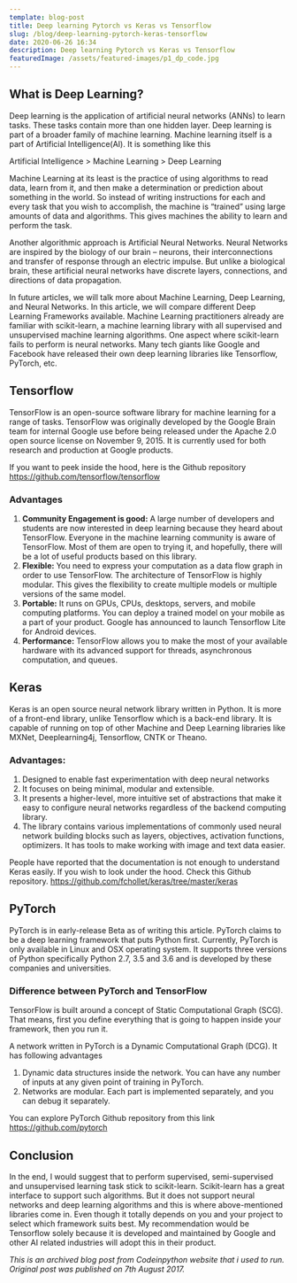 ```yaml
---
template: blog-post
title: Deep learning Pytorch vs Keras vs Tensorflow
slug: /blog/deep-learning-pytorch-keras-tensorflow
date: 2020-06-26 16:34
description: Deep learning Pytorch vs Keras vs Tensorflow
featuredImage: /assets/featured-images/p1_dp_code.jpg
---
```


## What is Deep Learning?
Deep learning is the application of artificial neural networks (ANNs) to learn tasks. These tasks contain more than one hidden layer. Deep learning is part of a broader family of machine learning. Machine learning itself is a part of Artificial Intelligence(AI). It is something like this

Artificial Intelligence > Machine Learning > Deep Learning

Machine Learning at its least is the practice of using algorithms to read data, learn from it, and then make a determination or prediction about something in the world. So instead of writing instructions for each and every task that you wish to accomplish, the machine is “trained” using large amounts of data and algorithms. This gives machines the ability to learn and perform the task.

Another algorithmic approach is Artificial Neural Networks. Neural Networks are inspired by the biology of our brain – neurons, their interconnections and transfer of response through an electric impulse. But unlike a biological brain, these artificial neural networks have discrete layers, connections, and directions of data propagation.

In future articles, we will talk more about Machine Learning, Deep Learning, and Neural Networks. In this article, we will compare different Deep Learning Frameworks available. Machine Learning practitioners already are familiar with scikit-learn, a machine learning library with all supervised and unsupervised machine learning algorithms. One aspect where scikit-learn fails to perform is neural networks. Many tech giants like Google and Facebook have released their own deep learning libraries like Tensorflow, PyTorch, etc.

## Tensorflow
TensorFlow is an open-source software library for machine learning for a range of tasks. TensorFlow was originally developed by the Google Brain team for internal Google use before being released under the Apache 2.0 open source license on November 9, 2015. It is currently used for both research and production at Google products.

If you want to peek inside the hood, here is the Github repository
https://github.com/tensorflow/tensorflow

### Advantages
1. **Community Engagement is good:** A large number of developers and students are now interested in deep learning because they heard about TensorFlow. Everyone in the machine learning community is aware of TensorFlow. Most of them are open to trying it, and hopefully, there will be a lot of useful products based on this library.
2. **Flexible:** You need to express your computation as a data flow graph in order to use TensorFlow. The architecture of TensorFlow is highly modular. This gives the flexibility to create multiple models or multiple versions of the same model.
3. **Portable:** It runs on GPUs, CPUs, desktops, servers, and mobile computing platforms. You can deploy a trained model on your mobile as a part of your product. Google has announced to launch Tensorflow Lite for Android devices.
4. **Performance:** TensorFlow allows you to make the most of your available hardware with its advanced support for threads, asynchronous computation, and queues.

## Keras
Keras is an open source neural network library written in Python. It is more of a front-end library, unlike Tensorflow which is a back-end library. It is capable of running on top of other Machine and Deep Learning libraries like MXNet, Deeplearning4j, Tensorflow, CNTK or Theano.

### Advantages:
1. Designed to enable fast experimentation with deep neural networks
2. It focuses on being minimal, modular and extensible.
3. It presents a higher-level, more intuitive set of abstractions that make it easy to configure neural networks regardless of the backend computing library.
4. The library contains various implementations of commonly used neural network building blocks such as layers, objectives, activation functions, optimizers. It has tools to make working with image and text data easier.

People have reported that the documentation is not enough to understand Keras easily. If you wish to look under the hood. Check this Github repository.
https://github.com/fchollet/keras/tree/master/keras

## PyTorch
PyTorch is in early-release Beta as of writing this article. PyTorch claims to be a deep learning framework that puts Python first. Currently, PyTorch is only available in Linux and OSX operating system. It supports three versions of Python specifically Python 2.7, 3.5 and 3.6 and is developed by these companies and universities.

### Difference between PyTorch and TensorFlow
TensorFlow is built around a concept of Static Computational Graph (SCG). That means, first you define everything that is going to happen inside your framework, then you run it.

A network written in PyTorch is a Dynamic Computational Graph (DCG). It has following advantages
1. Dynamic data structures inside the network. You can have any number of inputs at any given point of training in PyTorch.
2. Networks are modular. Each part is implemented separately, and you can debug it separately.

You can explore PyTorch Github repository from this link
https://github.com/pytorch

## Conclusion
In the end, I would suggest that to perform supervised, semi-supervised and unsupervised learning task stick to scikit-learn. Scikit-learn has a great interface to support such algorithms. But it does not support neural networks and deep learning algorithms and this is where above-mentioned libraries come in. Even though it totally depends on you and your project to select which framework suits best. My recommendation would be Tensorflow solely because it is developed and maintained by Google and other AI related industries will adopt this in their product.

_This is an archived blog post from Codeinpython website that i used to run. Original post was published on 7th August 2017._
